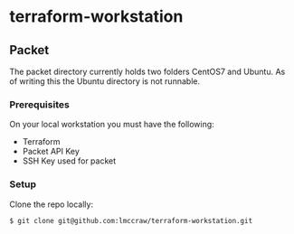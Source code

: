 # terraform-workstation

## Packet

The packet directory currently holds two folders CentOS7 and Ubuntu. As of writing this the Ubuntu directory is not runnable.

### Prerequisites

On your local workstation you must have the following:
* Terraform
* Packet API Key
* SSH Key used for packet

### Setup

Clone the repo locally:
``` bash
$ git clone git@github.com:lmccraw/terraform-workstation.git
```
